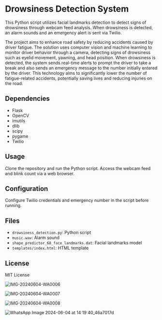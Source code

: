 # Drowsiness Detection System

This Python script utilizes facial landmarks detection to detect signs of drowsiness through webcam feed analysis. When drowsiness is detected, an alarm sounds and an emergency alert is sent via Twilio. 

The project aims to enhance road safety by reducing accidents caused by driver fatigue. The solution uses computer vision and machine learning to monitor driver behavior through a camera, detecting signs of drowsiness such as eyelid movement, yawning, and head position. When drowsiness is detected, the system sends real-time alerts to prompt the driver to take a break and also sends an emergency message to the number initially entered by the driver. This technology aims to significantly lower the number of fatigue-related accidents, potentially saving lives and reducing injuries on the road.

## Dependencies

- Flask
- OpenCV
- imutils
- dlib
- scipy
- pygame
- Twilio

## Usage

Clone the repository and run the Python script. Access the webcam feed and blink count via a web browser.

## Configuration

Configure Twilio credentials and emergency number in the script before running.

## Files

- `drowsiness_detection.py`: Python script
- `music.wav`: Alarm sound
- `shape_predictor_68_face_landmarks.dat`: Facial landmarks model
- `templates/index.html`: HTML template

## License

MIT License



![IMG-20240604-WA0006](https://github.com/VanshitaKhera/Drowsiness-Detection/assets/154512400/98ebe91c-9d57-412a-a415-b4b1f0885de0)

![IMG-20240604-WA0007](https://github.com/VanshitaKhera/Drowsiness-Detection/assets/154512400/4063e8db-6b19-47a1-939f-0ee59999a68e)


![IMG-20240604-WA0008](https://github.com/VanshitaKhera/Drowsiness-Detection/assets/154512400/57142687-cef2-4177-84f2-25326a9091de)

![WhatsApp Image 2024-06-04 at 14 19 40_46a7017d](https://github.com/VanshitaKhera/Drowsiness-Detection/assets/154512400/79342fb9-f721-4016-a9c6-0f6b1afefa2a)

